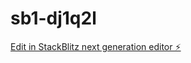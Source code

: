# sb1-dj1q2l

[Edit in StackBlitz next generation editor ⚡️](https://stackblitz.com/~/github.com/kunwarVivek/sb1-dj1q2l)